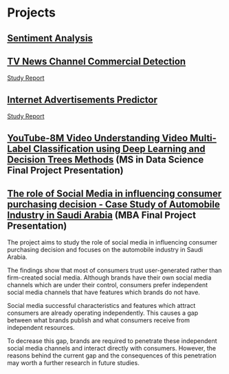 # Projects
## [Sentiment Analysis](https://github.com/ehabmohamed/projects/blob/master/SentimentAnalysis/SentimentAnalysis.ipynb)
## [TV News Channel Commercial Detection](https://github.com/ehabmohamed/projects/blob/master/ImageClassifier/ImageClassifier.ipynb)
[Study Report](https://github.com/ehabmohamed/projects/blob/master/TVCommercialDetector/TVCommercialDetectorReport.pdf)
## [Internet Advertisements Predictor](https://github.com/ehabmohamed/projects/blob/master/InternetAdsPredictor/InternetAdsPredictor.ipynb)
[Study Report](https://github.com/ehabmohamed/projects/blob/master/InternetAdsPredictor/InternetAdsPredictorReport.pdf)
## [YouTube-8M Video Understanding Video Multi-Label Classification using Deep Learning and Decision Trees Methods](https://github.com/ehabmohamed/projects/blob/master/MSDS/Data%20Science%20-%20Final%20Project%20Presentation.pdf) (MS in Data Science Final Project Presentation)
## [The role of Social Media in influencing consumer purchasing decision - Case Study of Automobile Industry in Saudi Arabia](https://github.com/ehabmohamed/projects/blob/master/MSDS/Data%20Science%20-%20Final%20Project%20Presentation.pdf) (MBA Final Project Presentation)
The project aims to study the role of social media in influencing consumer purchasing decision and focuses on the automobile industry in Saudi Arabia.

The findings show that most of consumers trust user-generated rather than firm-created social media. Although brands have their own social media channels which are under their control, consumers prefer independent social media channels that have features which brands do not have.

Social media successful characteristics and features which attract consumers are already operating independently. This causes a gap between what brands publish and what consumers receive from independent resources.

To decrease this gap, brands are required to penetrate these independent social media channels and interact directly with consumers. However, the reasons behind the current gap and the consequences of this penetration may worth a further research in future studies.

